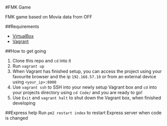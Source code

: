 #FMK Game

FMK game based on Movia data from OFF


##Requirements
- [VirtualBox](http://virtualbox.org)
- [Vagrant](http://vagrantup.com)

##How to get going

1. Clone this repo and `cd` into it
2. Run `vagrant up`
3. When Vagrant has finished setup, you can access the project using your favourite browser and the ip `192.168.57.10` or from an external device using `<your_ip>:8000`
4. Use `vagrant ssh` to SSH into your newly setup Vagrant box and `cd` into your projects directory using `cd Code/` and you are ready to go!
5. Use `Exit` and `vagrant halt` to shut down the Vagrant box, when finished developing

##Express help
Run `pm2 restart index` to restart Express server when code is changed